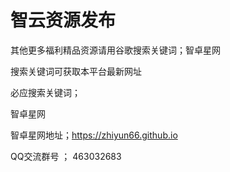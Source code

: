 # 智云资源发布

其他更多福利精品资源请用谷歌搜索关键词；智卓星网

搜索关键词可获取本平台最新网址

必应搜索关键词；

智卓星网

智卓星网地址；https://zhiyun66.github.io

 QQ交流群号 ； 463032683

